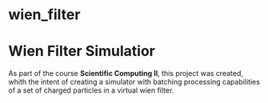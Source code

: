 # wien_filter
Wien Filter Simulatior
======================

As part of the course **Scientific Computing II**, this project was created, whith the intent of creating a simulator with batching processing capabilities of a set of charged particles in a virtual wien filter.


